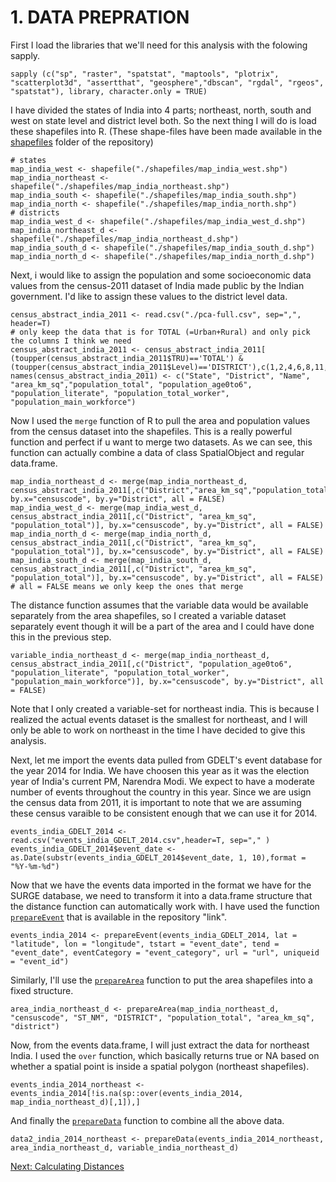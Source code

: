 # 1. DATA PREPRATION

First I load the libraries that we'll need for this analysis with the folowing sapply.
```
sapply (c("sp", "raster", "spatstat", "maptools", "plotrix", "scatterplot3d", "assertthat", "geosphere","dbscan", "rgdal", "rgeos", "spatstat"), library, character.only = TRUE)
```

I have divided the states of India into 4 parts; northeast, north, south and west on state level and district level both. So the next thing I will do is load these shapefiles into R. (These shape-files have been made available in the [shapefiles](https://github.com/sudbasnet/distanceFunction/tree/master/shapefiles) folder of the repository)
``` 
# states
map_india_west <- shapefile("./shapefiles/map_india_west.shp")
map_india_northeast <- shapefile("./shapefiles/map_india_northeast.shp")
map_india_south <- shapefile("./shapefiles/map_india_south.shp")
map_india_north <- shapefile("./shapefiles/map_india_north.shp")
# districts
map_india_west_d <- shapefile("./shapefiles/map_india_west_d.shp")
map_india_northeast_d <- shapefile("./shapefiles/map_india_northeast_d.shp")
map_india_south_d <- shapefile("./shapefiles/map_india_south_d.shp")
map_india_north_d <- shapefile("./shapefiles/map_india_north_d.shp")
```

Next, i would like to assign the population and some socioeconomic data values from the census-2011 dataset of India made public by the Indian government. I'd like to assign these values to the district level data. 
```
census_abstract_india_2011 <- read.csv("./pca-full.csv", sep=",", header=T)
# only keep the data that is for TOTAL (=Urban+Rural) and only pick the columns I think we need
census_abstract_india_2011 <- census_abstract_india_2011[ (toupper(census_abstract_india_2011$TRU)=='TOTAL') & (toupper(census_abstract_india_2011$Level)=='DISTRICT'),c(1,2,4,6,8,11,20,26,29)]
names(census_abstract_india_2011) <- c("State", "District", "Name", "area_km_sq","population_total", "population_age0to6", "population_literate", "population_total_worker", "population_main_workforce")
```

Now I used the `merge` function of R to pull the area and population values from the census dataset into the shapefiles. This is a really powerful function and perfect if u want to merge two datasets. As we can see, this function can actually combine a data of class SpatialObject and regular data.frame. 
```
map_india_northeast_d <- merge(map_india_northeast_d, census_abstract_india_2011[,c("District","area_km_sq","population_total")], by.x="censuscode", by.y="District", all = FALSE)
map_india_west_d <- merge(map_india_west_d, census_abstract_india_2011[,c("District", "area_km_sq", "population_total")], by.x="censuscode", by.y="District", all = FALSE)
map_india_north_d <- merge(map_india_north_d, census_abstract_india_2011[,c("District", "area_km_sq", "population_total")], by.x="censuscode", by.y="District", all = FALSE)
map_india_south_d <- merge(map_india_south_d, census_abstract_india_2011[,c("District", "area_km_sq", "population_total")], by.x="censuscode", by.y="District", all = FALSE)
# all = FALSE means we only keep the ones that merge 
```

The distance function assumes that the variable data would be available separately from the area shapefiles, so I created a variable dataset separately event though it will be a part of the area and I could have done this in the previous step.
```
variable_india_northeast_d <- merge(map_india_northeast_d, census_abstract_india_2011[,c("District", "population_age0to6", "population_literate", "population_total_worker", "population_main_workforce")], by.x="censuscode", by.y="District", all = FALSE)
```
Note that I only created a variable-set for northeast india. This is because I realized the actual events dataset is the smallest for northeast, and I will only be able to work on northeast in the time I have decided to give this analysis.


Next, let me import the events data pulled from GDELT's event database for the year 2014 for India. We have choosen this year as it was the election year of India's current PM, Narendra Modi. We expect to have a moderate number of events throughout the country in this year. Since we are usign the census data from 2011, it is important to note that we are assuming these census varaible to be consistent enough that we can use it for 2014.
```
events_india_GDELT_2014 <- read.csv("events_india_GDELT_2014.csv",header=T, sep="," )
events_india_GDELT_2014$event_date <- as.Date(substr(events_india_GDELT_2014$event_date, 1, 10),format = "%Y-%m-%d")
```
Now that we have the events data imported in the format we have for the SURGE database, we need to transform it into a data.frame structure that the distance function can automatically work with. I have used the function [`prepareEvent`](https://github.com/sudbasnet/distanceFunction/blob/master/dataPrepration/prepareEvent.R) that is available in the repository "link".
```
events_india_2014 <- prepareEvent(events_india_GDELT_2014, lat = "latitude", lon = "longitude", tstart = "event_date", tend = "event_date", eventCategory = "event_category", url = "url", uniqueid = "event_id")
```

Similarly, I'll use the [`prepareArea`](https://github.com/sudbasnet/distanceFunction/blob/master/dataPrepration/prepareArea.R) function to put the area shapefiles into a fixed structure.
```
area_india_northeast_d <- prepareArea(map_india_northeast_d, "censuscode", "ST_NM", "DISTRICT", "population_total", "area_km_sq", "district")
```

Now, from the events data.frame, I will just extract the data for northeast India. I used the `over` function, which basically returns true or NA based on whether a spatial point is inside a spatial polygon (northeast shapefiles).
```
events_india_2014_northeast <- events_india_2014[!is.na(sp::over(events_india_2014, map_india_northeast_d)[,1]),]
```

And finally the [`prepareData`](https://github.com/sudbasnet/distanceFunction/blob/master/dataPrepration/prepareData.R) function to combine all the above data.
```
data2_india_2014_northeast <- prepareData(events_india_2014_northeast, area_india_northeast_d, variable_india_northeast_d)
```

[Next: Calculating Distances](https://github.com/sudbasnet/distanceFunction/blob/master/documentation/distanceCalculation.md)
